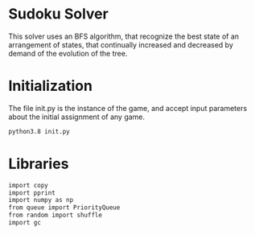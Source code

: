 # Sudoku Solver
This solver uses an BFS algorithm, that recognize the best state of an arrangement of states, that continually increased and decreased by demand of the evolution of the tree.
# Initialization
The file init.py is the instance of the game, and accept input parameters about the initial assignment of any game.
```sh
python3.8 init.py
```
# Libraries
```sh
import copy
import pprint
import numpy as np
from queue import PriorityQueue
from random import shuffle
import gc
```
